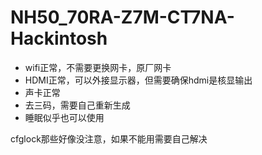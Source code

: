 # NH50_70RA-Z7M-CT7NA-Hackintosh

- wifi正常，不需要更换网卡，原厂网卡
- HDMI正常，可以外接显示器，但需要确保hdmi是核显输出
- 声卡正常
- 去三码，需要自己重新生成
- 睡眠似乎也可以使用

cfglock那些好像没注意，如果不能用需要自己解决
